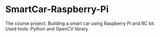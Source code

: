 # SmartCar-Raspberry-Pi
The course project. Building a smart car using Raspberry Pi and RC kit. 
Used tools: Python and OpenCV library
